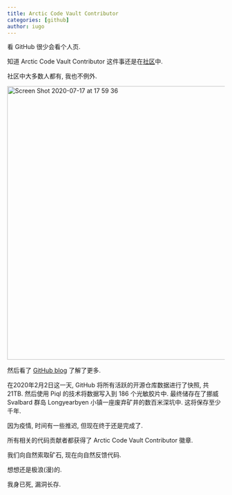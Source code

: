 ```yaml
---
title: Arctic Code Vault Contributor
categories: [github]
author: iugo
---
```


看 GitHub 很少会看个人页.

知道 Arctic Code Vault Contributor 这件事还是在[社区][1]中.

社区中大多数人都有, 我也不例外.

<img width="634" alt="Screen Shot 2020-07-17 at 17 59 36" src="https://user-images.githubusercontent.com/499364/87774569-48f5ce00-c857-11ea-93e3-60de10e17291.png">

然后看了 [GitHub blog][2] 了解了更多.

在2020年2月2日这一天, GitHub 将所有活跃的开源仓库数据进行了快照, 共 21TB.
然后使用 Piql 的技术将数据写入到 186 个光敏胶片中. 最终储存在了挪威 Svalbard
群岛 Longyearbyen 小镇一座废弃矿井的数百米深坑中. 这将保存至少千年.

因为疫情, 时间有一些推迟, 但现在终于还是完成了.

所有相关的代码贡献者都获得了 Arctic Code Vault Contributor 徽章.

我们向自然索取矿石, 现在向自然反馈代码.

想想还是极浪(漫)的.

我身已死, 漏洞长存.

[1]: https://v2ex.com/t/690791
[2]: https://github.blog/2020-07-16-github-archive-program-the-journey-of-the-worlds-open-source-code-to-the-arctic/
